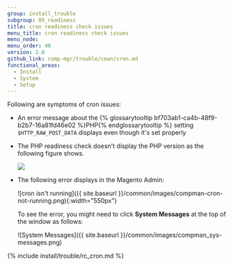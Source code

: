 ```yaml
---
group: install_trouble
subgroup: 05_readiness
title: cron readiness check issues
menu_title: cron readiness check issues
menu_node:
menu_order: 40
version: 2.0
github_link: comp-mgr/trouble/cman/cron.md
functional_areas:
  - Install
  - System
  - Setup
---
```


Following are symptoms of cron issues:

*	An error message about the {% glossarytooltip bf703ab1-ca4b-48f9-b2b7-16a81fd46e02 %}PHP{% endglossarytooltip %} setting `$HTTP_RAW_POST_DATA` displays even though it's set properly
*	The PHP readiness check doesn't display the PHP version as the following figure shows.

	<img src="{{ site.baseurl }}/common/images/upgr-tshoot-no-cron.png">
*	The following error displays in the Magento Admin:

	![cron isn't running]({{ site.baseurl }}/common/images/compman-cron-not-running.png){:width="550px"}

	To see the error, you might need to click **System Messages** at the top of the window as follows:

	![System Messages]({{ site.baseurl }}/common/images/compman_sys-messages.png)

{% include install/trouble/rc_cron.md %}
